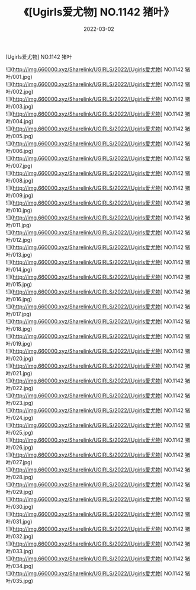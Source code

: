 ﻿---
layout: post
title:  《[Ugirls爱尤物] NO.1142 猪叶》
date:   2022-03-02
img: http://img.660000.xyz/Sharelink/UGIRLS/2022/[Ugirls爱尤物] NO.1142 猪叶/000.jpg
categories: [美女, 清纯, 唯美]
---

[Ugirls爱尤物] NO.1142 猪叶

 ![](http://img.660000.xyz/Sharelink/UGIRLS/2022/[Ugirls爱尤物] NO.1142 猪叶/001.jpg) <br>![](http://img.660000.xyz/Sharelink/UGIRLS/2022/[Ugirls爱尤物] NO.1142 猪叶/002.jpg) <br>![](http://img.660000.xyz/Sharelink/UGIRLS/2022/[Ugirls爱尤物] NO.1142 猪叶/003.jpg) <br>![](http://img.660000.xyz/Sharelink/UGIRLS/2022/[Ugirls爱尤物] NO.1142 猪叶/004.jpg) <br>![](http://img.660000.xyz/Sharelink/UGIRLS/2022/[Ugirls爱尤物] NO.1142 猪叶/005.jpg) <br>![](http://img.660000.xyz/Sharelink/UGIRLS/2022/[Ugirls爱尤物] NO.1142 猪叶/006.jpg) <br>![](http://img.660000.xyz/Sharelink/UGIRLS/2022/[Ugirls爱尤物] NO.1142 猪叶/007.jpg) <br>![](http://img.660000.xyz/Sharelink/UGIRLS/2022/[Ugirls爱尤物] NO.1142 猪叶/008.jpg) <br>![](http://img.660000.xyz/Sharelink/UGIRLS/2022/[Ugirls爱尤物] NO.1142 猪叶/009.jpg) <br>![](http://img.660000.xyz/Sharelink/UGIRLS/2022/[Ugirls爱尤物] NO.1142 猪叶/010.jpg) <br>![](http://img.660000.xyz/Sharelink/UGIRLS/2022/[Ugirls爱尤物] NO.1142 猪叶/011.jpg) <br>![](http://img.660000.xyz/Sharelink/UGIRLS/2022/[Ugirls爱尤物] NO.1142 猪叶/012.jpg) <br>![](http://img.660000.xyz/Sharelink/UGIRLS/2022/[Ugirls爱尤物] NO.1142 猪叶/013.jpg) <br>![](http://img.660000.xyz/Sharelink/UGIRLS/2022/[Ugirls爱尤物] NO.1142 猪叶/014.jpg) <br>![](http://img.660000.xyz/Sharelink/UGIRLS/2022/[Ugirls爱尤物] NO.1142 猪叶/015.jpg) <br>![](http://img.660000.xyz/Sharelink/UGIRLS/2022/[Ugirls爱尤物] NO.1142 猪叶/016.jpg) <br>![](http://img.660000.xyz/Sharelink/UGIRLS/2022/[Ugirls爱尤物] NO.1142 猪叶/017.jpg) <br>![](http://img.660000.xyz/Sharelink/UGIRLS/2022/[Ugirls爱尤物] NO.1142 猪叶/018.jpg) <br>![](http://img.660000.xyz/Sharelink/UGIRLS/2022/[Ugirls爱尤物] NO.1142 猪叶/019.jpg) <br>![](http://img.660000.xyz/Sharelink/UGIRLS/2022/[Ugirls爱尤物] NO.1142 猪叶/020.jpg) <br>![](http://img.660000.xyz/Sharelink/UGIRLS/2022/[Ugirls爱尤物] NO.1142 猪叶/021.jpg) <br>![](http://img.660000.xyz/Sharelink/UGIRLS/2022/[Ugirls爱尤物] NO.1142 猪叶/022.jpg) <br>![](http://img.660000.xyz/Sharelink/UGIRLS/2022/[Ugirls爱尤物] NO.1142 猪叶/023.jpg) <br>![](http://img.660000.xyz/Sharelink/UGIRLS/2022/[Ugirls爱尤物] NO.1142 猪叶/024.jpg) <br>![](http://img.660000.xyz/Sharelink/UGIRLS/2022/[Ugirls爱尤物] NO.1142 猪叶/025.jpg) <br>![](http://img.660000.xyz/Sharelink/UGIRLS/2022/[Ugirls爱尤物] NO.1142 猪叶/026.jpg) <br>![](http://img.660000.xyz/Sharelink/UGIRLS/2022/[Ugirls爱尤物] NO.1142 猪叶/027.jpg) <br>![](http://img.660000.xyz/Sharelink/UGIRLS/2022/[Ugirls爱尤物] NO.1142 猪叶/028.jpg) <br>![](http://img.660000.xyz/Sharelink/UGIRLS/2022/[Ugirls爱尤物] NO.1142 猪叶/029.jpg) <br>![](http://img.660000.xyz/Sharelink/UGIRLS/2022/[Ugirls爱尤物] NO.1142 猪叶/030.jpg) <br>![](http://img.660000.xyz/Sharelink/UGIRLS/2022/[Ugirls爱尤物] NO.1142 猪叶/031.jpg) <br>![](http://img.660000.xyz/Sharelink/UGIRLS/2022/[Ugirls爱尤物] NO.1142 猪叶/032.jpg) <br>![](http://img.660000.xyz/Sharelink/UGIRLS/2022/[Ugirls爱尤物] NO.1142 猪叶/033.jpg) <br>![](http://img.660000.xyz/Sharelink/UGIRLS/2022/[Ugirls爱尤物] NO.1142 猪叶/034.jpg) <br>![](http://img.660000.xyz/Sharelink/UGIRLS/2022/[Ugirls爱尤物] NO.1142 猪叶/035.jpg) <br>